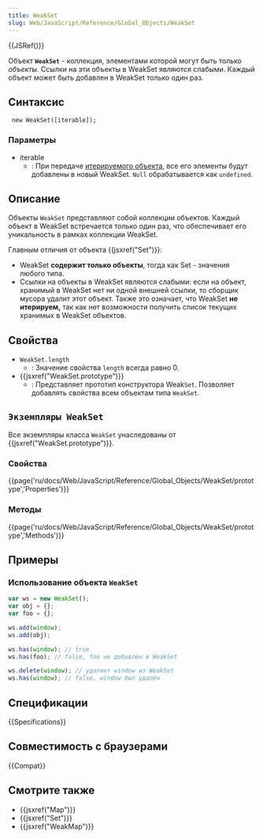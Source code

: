 ```yaml
---
title: WeakSet
slug: Web/JavaScript/Reference/Global_Objects/WeakSet
---
```


{{JSRef()}}

Объект **`WeakSet`** - коллекция, элементами которой могут быть только _объекты._ Ссылки на эти объекты в WeakSet являются слабыми. Каждый объект может быть добавлен в WeakSet только один раз.

## Синтаксис

```
 new WeakSet([iterable]);
```

### Параметры

- iterable
  - : При передаче [итерируемого объекта](/ru/docs/Web/JavaScript/Reference/Statements/for...of), все его элементы будут добавлены в новый WeakSet. `Null` обрабатывается как `undefined`.

## Описание

Объекты `WeakSet` представляют собой коллекции объектов. Каждый объект в WeakSet встречается только один раз, что обеспечивает его уникальность в рамках коллекции WeakSet.

Главным отличия от объекта {{jsxref("Set")}}:

- WeakSet **содержит только объекты**, тогда как Set - значения любого типа.
- Ссылки на объекты в WeakSet являются слабыми: если на объект, хранимый в WeakSet нет ни одной внешней ссылки, то сборщик мусора удалит этот объект. Также это означает, что WeakSet **не итерируем,** так как нет возможности получить список текущих хранимых в WeakSet объектов.

## Свойства

- `WeakSet.length`
  - : Значение свойства `length` всегда равно 0.
- {{jsxref("WeakSet.prototype")}}
  - : Представляет прототип конструктора Weak`Set`. Позволяет добавлять свойства всем объектам типа `WeakSet`.

## `Экземпляры WeakSet`

Все экземпляры класса `WeakSet` унаследованы от {{jsxref("WeakSet.prototype")}}.

### Свойства

{{page('ru/docs/Web/JavaScript/Reference/Global_Objects/WeakSet/prototype','Properties')}}

### Методы

{{page('ru/docs/Web/JavaScript/Reference/Global_Objects/WeakSet/prototype','Methods')}}

## Примеры

### Использование объекта `WeakSet`

```js
var ws = new WeakSet();
var obj = {};
var foo = {};

ws.add(window);
ws.add(obj);

ws.has(window); // true
ws.has(foo); // false, foo не добавлен в WeakSet

ws.delete(window); // удаляет window из WeakSet
ws.has(window); // false, window был удалён
```

## Спецификации

{{Specifications}}

## Совместимость с браузерами

{{Compat}}

## Смотрите также

- {{jsxref("Map")}}
- {{jsxref("Set")}}
- {{jsxref("WeakMap")}}
